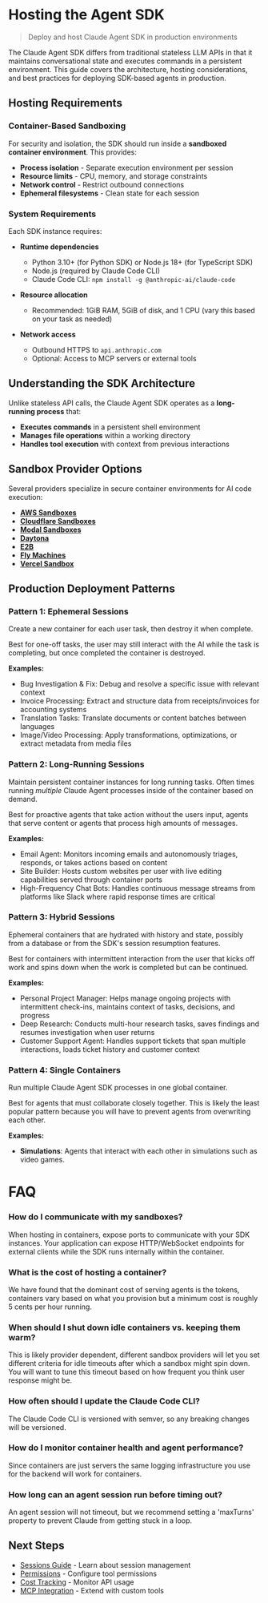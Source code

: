 # Hosting the Agent SDK

> Deploy and host Claude Agent SDK in production environments

The Claude Agent SDK differs from traditional stateless LLM APIs in that it maintains conversational state and executes commands in a persistent environment. This guide covers the architecture, hosting considerations, and best practices for deploying SDK-based agents in production.

## Hosting Requirements

### Container-Based Sandboxing

For security and isolation, the SDK should run inside a **sandboxed container environment**. This provides:

* **Process isolation** - Separate execution environment per session
* **Resource limits** - CPU, memory, and storage constraints
* **Network control** - Restrict outbound connections
* **Ephemeral filesystems** - Clean state for each session

### System Requirements

Each SDK instance requires:

* **Runtime dependencies**
  * Python 3.10+ (for Python SDK) or Node.js 18+ (for TypeScript SDK)
  * Node.js (required by Claude Code CLI)
  * Claude Code CLI: `npm install -g @anthropic-ai/claude-code`

* **Resource allocation**
  * Recommended: 1GiB RAM, 5GiB of disk, and 1 CPU (vary this based on your task as needed)

* **Network access**
  * Outbound HTTPS to `api.anthropic.com`
  * Optional: Access to MCP servers or external tools

## Understanding the SDK Architecture

Unlike stateless API calls, the Claude Agent SDK operates as a **long-running process** that:

* **Executes commands** in a persistent shell environment
* **Manages file operations** within a working directory
* **Handles tool execution** with context from previous interactions

## Sandbox Provider Options

Several providers specialize in secure container environments for AI code execution:

* **[AWS Sandboxes](https://aws.amazon.com/solutions/implementations/innovation-sandbox-on-aws/)**
* **[Cloudflare Sandboxes](https://github.com/cloudflare/sandbox-sdk)**
* **[Modal Sandboxes](https://modal.com/docs/guide/sandbox)**
* **[Daytona](https://www.daytona.io/)**
* **[E2B](https://e2b.dev/)**
* **[Fly Machines](https://fly.io/docs/machines/)**
* **[Vercel Sandbox](https://vercel.com/docs/functions/sandbox)**

## Production Deployment Patterns

### Pattern 1: Ephemeral Sessions

Create a new container for each user task, then destroy it when complete.

Best for one-off tasks, the user may still interact with the AI while the task is completing, but once completed the container is destroyed.

**Examples:**

* Bug Investigation & Fix: Debug and resolve a specific issue with relevant context
* Invoice Processing: Extract and structure data from receipts/invoices for accounting systems
* Translation Tasks: Translate documents or content batches between languages
* Image/Video Processing: Apply transformations, optimizations, or extract metadata from media files

### Pattern 2: Long-Running Sessions

Maintain persistent container instances for long running tasks. Often times running *multiple* Claude Agent processes inside of the container based on demand.

Best for proactive agents that take action without the users input, agents that serve content or agents that process high amounts of messages.

**Examples:**

* Email Agent: Monitors incoming emails and autonomously triages, responds, or takes actions based on content
* Site Builder: Hosts custom websites per user with live editing capabilities served through container ports
* High-Frequency Chat Bots: Handles continuous message streams from platforms like Slack where rapid response times are critical

### Pattern 3: Hybrid Sessions

Ephemeral containers that are hydrated with history and state, possibly from a database or from the SDK's session resumption features.

Best for containers with intermittent interaction from the user that kicks off work and spins down when the work is completed but can be continued.

**Examples:**

* Personal Project Manager: Helps manage ongoing projects with intermittent check-ins, maintains context of tasks, decisions, and progress
* Deep Research: Conducts multi-hour research tasks, saves findings and resumes investigation when user returns
* Customer Support Agent: Handles support tickets that span multiple interactions, loads ticket history and customer context

### Pattern 4: Single Containers

Run multiple Claude Agent SDK processes in one global container.

Best for agents that must collaborate closely together. This is likely the least popular pattern because you will have to prevent agents from overwriting each other.

**Examples:**

* **Simulations**: Agents that interact with each other in simulations such as video games.

# FAQ

### How do I communicate with my sandboxes?

When hosting in containers, expose ports to communicate with your SDK instances. Your application can expose HTTP/WebSocket endpoints for external clients while the SDK runs internally within the container.

### What is the cost of hosting a container?

We have found that the dominant cost of serving agents is the tokens, containers vary based on what you provision but a minimum cost is roughly 5 cents per hour running.

### When should I shut down idle containers vs. keeping them warm?

This is likely provider dependent, different sandbox providers will let you set different criteria for idle timeouts after which a sandbox might spin down.
You will want to tune this timeout based on how frequent you think user response might be.

### How often should I update the Claude Code CLI?

The Claude Code CLI is versioned with semver, so any breaking changes will be versioned.

### How do I monitor container health and agent performance?

Since containers are just servers the same logging infrastructure you use for the backend will work for containers.

### How long can an agent session run before timing out?

An agent session will not timeout, but we recommend setting a 'maxTurns' property to prevent Claude from getting stuck in a loop.

## Next Steps

* [Sessions Guide](/en/api/agent-sdk/sessions) - Learn about session management
* [Permissions](/en/api/agent-sdk/permissions) - Configure tool permissions
* [Cost Tracking](/en/api/agent-sdk/cost-tracking) - Monitor API usage
* [MCP Integration](/en/api/agent-sdk/mcp) - Extend with custom tools
